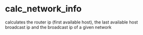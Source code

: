 # calc_network_info

calculates the router ip (first available host), the last available host broadcast ip and the broadcast ip of a given network
